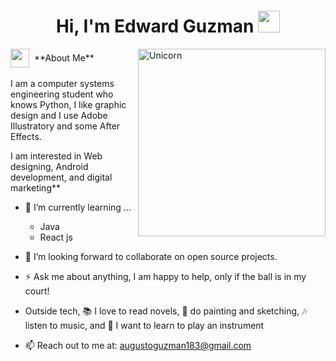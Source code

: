 <h1 align="center">Hi, I'm Edward Guzman <img src="https://media.giphy.com/media/hvRJCLFzcasrR4ia7z/giphy.gif" width="35"></h1>

<img align="right" width="300px" alt="Unicorn" src="https://c.tenor.com/GN73MkBawZAAAAAi/busy-cute.gif" />
<span style="vertical-align: middle;">
    <img src="https://media.giphy.com/media/OBnTW6UZvY6KQ/giphy.gif" width="30px">
</span>&nbsp;<span>**About Me**</span>


I am a computer systems engineering student who knows Python, I like graphic design and I use Adobe Illustratory and some After Effects.
  
I am interested in Web designing, Android development, and digital marketing**  

- 🔭 I’m currently learning ...  
  - Java  
  - React js  

- 🌱 I’m looking forward to collaborate on open source projects.  

- ⚡ Ask me about anything, I am happy to help, only if the ball is in my court!<br>  

- Outside tech, 📚 I love to read novels, 🎨 do painting and sketching, 🎶 listen to music, and 🌴 I want to learn to play an instrument

- 📫 Reach out to me at: <a href="mailto:augustoguzman183@gmail.com.iiit.ac.in">augustoguzman183@gmail.com</a>


